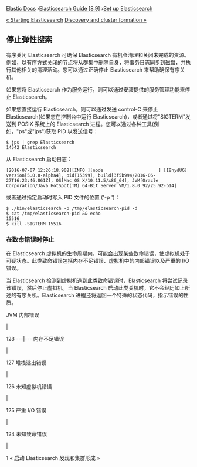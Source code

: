 

[Elastic Docs](/guide/) ›[Elasticsearch Guide [8.9]](index.md) ›[Set up
Elasticsearch](setup.md)

[« Starting Elasticsearch](starting-elasticsearch.md) [Discovery and cluster
formation »](modules-discovery.md)

## 停止弹性搜索

有序关闭 Elasticsearch 可确保 Elasticsearch 有机会清理和关闭未完成的资源。例如，以有序方式关闭的节点将从群集中删除自身，将事务日志同步到磁盘，并执行其他相关的清理活动。您可以通过正确停止 Elasticsearch 来帮助确保有序关机。

如果您将 Elasticsearch 作为服务运行，则可以通过安装提供的服务管理功能来停止 Elasticsearch。

如果您直接运行 Elasticsearch，则可以通过发送 control-C 来停止 Elasticsearch(如果您在控制台中运行 Elasticsearch)，或者通过将"SIGTERM"发送到 POSIX 系统上的 Elasticsearch 进程。您可以通过各种工具(例如，"ps"或"jps")获取 PID 以发送信号：

    
    
    $ jps | grep Elasticsearch
    14542 Elasticsearch

从 Elasticsearch 启动日志：

    
    
    [2016-07-07 12:26:18,908][INFO ][node                     ] [I8hydUG] version[5.0.0-alpha4], pid[15399], build[3f5b994/2016-06-27T16:23:46.861Z], OS[Mac OS X/10.11.5/x86_64], JVM[Oracle Corporation/Java HotSpot(TM) 64-Bit Server VM/1.8.0_92/25.92-b14]

或者通过指定启动时写入 PID 文件的位置 ('-p <path>')：

    
    
    $ ./bin/elasticsearch -p /tmp/elasticsearch-pid -d
    $ cat /tmp/elasticsearch-pid && echo
    15516
    $ kill -SIGTERM 15516

### 在致命错误时停止

在 Elasticsearch 虚拟机的生命周期内，可能会出现某些致命错误，使虚拟机处于可疑状态。此类致命错误包括内存不足错误、虚拟机中的内部错误以及严重的 I/O 错误。

当 Elasticsearch 检测到虚拟机遇到此类致命错误时，Elasticsearch 将尝试记录该错误，然后停止虚拟机。当 Elasticsearch 启动此类关机时，它不会经历如上所述的有序关机。Elasticsearch 进程还将返回一个特殊的状态代码，指示错误的性质。

JVM 内部错误

|

128 ---|--- 内存不足错误

|

127 堆栈溢出错误

|

126 未知虚拟机错误

|

125 严重 I/O 错误

|

124 未知致命错误

|

1 « 启动 Elasticsearch 发现和集群形成 »
